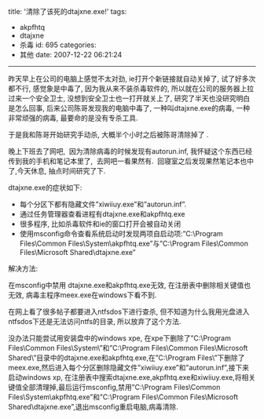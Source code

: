 title: '清除了该死的dtajxne.exe!'
tags:
  - akpfhtq
  - dtajxne
  - 杀毒
id: 695
categories:
  - 其他
date: 2007-12-22 06:21:24
---

昨天早上在公司的电脑上感觉不太对劲, ie打开个新链接就自动关掉了, 试了好多次都不行, 感觉象是中毒了, 因为我从来不装杀毒软件的, 所以就在公司的服务器上拉过来一个安全卫士, 没想到安全卫士也一打开就关上了, 研究了半天也没研究明白是怎么回事, 后来公司陈哥发现我的电脑中毒了, 一种叫dtajxne.exe的病毒, 一种非常顽强的病毒, 最要命的是没有专杀工具.

于是我和陈哥开始研究手动杀, 大概半个小时之后被陈哥清除掉了 .

晚上下班去了网吧,  因为清除病毒的时候发现有autorun.inf, 我怀疑这个东西已经传到我的手机和笔记本里了,  去网吧一看果然有.  回寝室之后发现果然笔记本也中了,今天休息, 抽点时间研究了下.

dtajxne.exe的症状如下:

* 每个分区下都有隐藏文件”xiwiiuy.exe”和”autorun.inf”.
* 通过任务管理器查看进程有dtajxne.exe和akpfhtq.exe
* 很多程序, 比如杀毒软件和ie的窗口打开会被自动关闭
* 使用msconfig命令查看系统启动时发现两项自启动项:”C:\Program Files\Common Files\System\akpfhtq.exe”与”C:\Program Files\Common Files\Microsoft Shared\dtajxne.exe”

解决方法:

在msconfig中禁用 dtajxne.exe和akpfhtq.exe无效, 在注册表中删除相关键值也无效, 病毒主程序meex.exe在windows下看不到.

在网上看了很多帖子都要进入ntfsdos下进行查杀, 但不知道为什么我用光盘进入ntfsdos下还是无法访问ntfs的目录, 所以放弃了这个方法.

没办法只能尝试用安装盘中的windows xpe, 在xpe下删除了”C:\Program Files\Common Files\System\”和”C:\Program Files\Common Files\Microsoft Shared\”目录中的dtajxne.exe和akpfhtq.exe,在”C:\Program Files\”下删除了meex.exe,然后进入每个分区删除隐藏文件”xiwiiuy.exe”和”autorun.inf”,接下来启动windows xp, 在注册表中搜索dtajxne.exe,akpfhtq.exe和xiwiiuy.exe,将相关键值全部清理掉,最后运行msconfig,禁用”C:\Program Files\Common Files\System\akpfhtq.exe”和”C:\Program Files\Common Files\Microsoft Shared\dtajxne.exe”,退出msconfig重启电脑,病毒清除.

